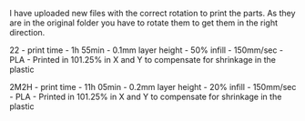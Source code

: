 I have uploaded new files with the correct rotation to print the parts. As they are in the original folder you have to rotate them to get them in the right direction.

22 - print time - 1h 55min - 0.1mm layer height - 50% infill - 150mm/sec - PLA - Printed in 101.25% in X and Y to compensate for shrinkage in the plastic

2M2H - print time - 11h 05min - 0.2mm layer height - 20% infill - 150mm/sec - PLA - Printed in 101.25% in X and Y to compensate for shrinkage in the plastic
